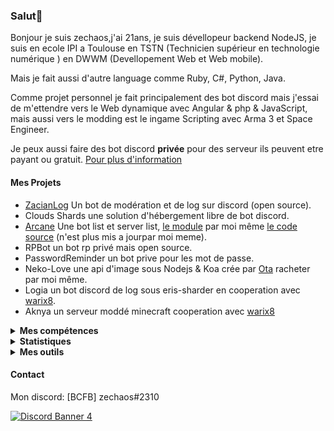 ### Salut👋 

Bonjour je suis zechaos,j'ai 21ans, je suis dévellopeur backend NodeJS, je suis en ecole IPI a Toulouse en TSTN (Technicien supérieur en technologie numérique ) en DWWM (Devellopement Web et Web mobile).

Mais je fait aussi d'autre language comme Ruby, C#, Python, Java.

Comme projet personnel je fait principalement des bot discord mais j'essai de m'ettendre vers le Web dynamique avec Angular & php & JavaScript, mais aussi vers le modding est le ingame Scripting avec Arma 3 et Space Engineer.

Je peux aussi faire des bot discord **privée** pour des serveur ils peuvent etre payant ou gratuit. [Pour plus d'information](https://github.com/zechaos031/zechaos031/blob/master/info/CustomBot.md)

#### Mes Projets
  - [ZacianLog](https://github.com/zechaos031/ZacianLogs) Un bot de modération et de log sur discord (open source).
  - Clouds Shards une solution d'hébergement libre de bot discord.
  - [Arcane](https://arcane-center.xyz/) Une bot list et server list, [le module](https://www.npmjs.com/package/abcapi) par moi même [le code source](https://github.com/Arcane-Bot-Center/abcAPI) (n'est plus mis a jourpar moi meme).
  - RPBot un bot rp privé mais open source.
  - PasswordReminder un bot prive pour les mot de passe.
  - Neko-Love une api d'image sous Nodejs & Koa crée par [Ota](https://github.com/Steven-Debande) racheter par moi même.
  - Logia un bot discord de log sous eris-sharder en cooperation avec [warix8](https://github.com/warix8).
  - Aknya un serveur moddé minecraft cooperation avec [warix8](https://github.com/warix8)
  
<details>
  <summary><b>Mes compétences</b></summary>
  <details>
  <summary><b>Language</b></summary>
    <details>
  <summary><b>Web</b></summary>
      
![60%](https://progress-bar.dev/60?title=JavaScript) ![30%](https://progress-bar.dev/30?title=HTML) ![30%](https://progress-bar.dev/30?title=CSS)
</details>

<details>
  <summary><b>Backend</b></summary>
  
![90%](https://progress-bar.dev/90?title=NodeJS) ![5%](https://progress-bar.dev/5?title=PHP) ![30%](https://progress-bar.dev/30?title=Deno) ![30%](https://progress-bar.dev/30?title=TypeScript)  ![30%](https://progress-bar.dev/30?title=CoffeeScript)
</details>

<details>
  <summary><b>Autres</b></summary>
  
![20%](https://progress-bar.dev/20?title=Ruby) ![20%](https://progress-bar.dev/20?title=Python) ![60%](https://progress-bar.dev/60?title=Csharp)  ![10%](https://progress-bar.dev/10?title=Lua) ![10%](https://progress-bar.dev/10?title=GML)
  </details>
</details>

<details>
  <summary><b>Game Engine</b></summary>

![30%](https://progress-bar.dev/30?title=UnrealEngine4) ![30%](https://progress-bar.dev/30?title=GM2)
</details>

<details>
  <summary><b>OS</b></summary>

![30%](https://progress-bar.dev/30?title=Linux) ![70%](https://progress-bar.dev/70?title=Windows)
</details>

<details>
  <summary><b>Materiel</b></summary>

![90%](https://progress-bar.dev/90?title=Hardware)
</details>

</details>

<details>
  <summary><b>Statistiques</b></summary>
  
  [![Github Statistics](https://github-readme-stats.vercel.app/api?username=zechaos031&theme=radical)](https://github.com/anuraghazra/github-readme-stats)
[![Github Statistics](https://github-profile-trophy.vercel.app/?username=zechaos031&theme=dracula)

<!--START_SECTION:waka-->
![Profile Views](http://img.shields.io/badge/Profile%20Views-6-blue)

**🐱 My Github Data** 

> 🏆 561 Contributions in the Year 2020
 > 
> 📦 43.6 kB Used in Github's Storage 
 > 
> 💼 Opted to Hire
 > 
> 📜 42 Public Repositories
 > 
> 🔑 9 Private Repositories 

**I'm an Early 🐤** 

```text
🌞 Morning    114 commits    ██████░░░░░░░░░░░░░░░░░░░   24.73% 
🌆 Daytime    165 commits    █████████░░░░░░░░░░░░░░░░   35.79% 
🌃 Evening    86 commits     ████░░░░░░░░░░░░░░░░░░░░░   18.66% 
🌙 Night      96 commits     █████░░░░░░░░░░░░░░░░░░░░   20.82%

```
📅 **I'm Most Productive on Monday** 

```text
Monday       132 commits    ███████░░░░░░░░░░░░░░░░░░   28.63% 
Tuesday      79 commits     ████░░░░░░░░░░░░░░░░░░░░░   17.14% 
Wednesday    74 commits     ████░░░░░░░░░░░░░░░░░░░░░   16.05% 
Thursday     58 commits     ███░░░░░░░░░░░░░░░░░░░░░░   12.58% 
Friday       50 commits     ██░░░░░░░░░░░░░░░░░░░░░░░   10.85% 
Saturday     40 commits     ██░░░░░░░░░░░░░░░░░░░░░░░   8.68% 
Sunday       28 commits     █░░░░░░░░░░░░░░░░░░░░░░░░   6.07%

```


📊 **This Week I Spent My Time On** 

```text
⌚︎ Time Zone: Europe/Paris

💬 Programming Languages: 
HTML                     3 hrs 57 mins       █████████████░░░░░░░░░░░░   52.03% 
JavaScript               2 hrs 35 mins       ████████░░░░░░░░░░░░░░░░░   33.93% 
Other                    33 mins             █░░░░░░░░░░░░░░░░░░░░░░░░   7.41% 
JSON                     17 mins             █░░░░░░░░░░░░░░░░░░░░░░░░   3.89% 
C#                       7 mins              ░░░░░░░░░░░░░░░░░░░░░░░░░   1.56%

🔥 Editors: 
WebStorm                 7 hrs 30 mins       ████████████████████████░   98.4% 
Rider                    7 mins              ░░░░░░░░░░░░░░░░░░░░░░░░░   1.6%

🐱‍💻 Projects: 
untitled1                5 hrs 36 mins       ██████████████████░░░░░░░   73.56% 
AknyaBot                 1 hr 18 mins        ████░░░░░░░░░░░░░░░░░░░░░   17.18% 
coursAngular             20 mins             █░░░░░░░░░░░░░░░░░░░░░░░░   4.41% 
zechaosNode              12 mins             ░░░░░░░░░░░░░░░░░░░░░░░░░   2.78% 
BasicIA                  6 mins              ░░░░░░░░░░░░░░░░░░░░░░░░░   1.34%

```

**I Mostly Code in JavaScript** 

```text
JavaScript               19 repos            ███████████████████░░░░░░   76.0% 
C#                       4 repos             ████░░░░░░░░░░░░░░░░░░░░░   16.0% 
Python                   1 repo              █░░░░░░░░░░░░░░░░░░░░░░░░   4.0% 
Ruby                     1 repo              █░░░░░░░░░░░░░░░░░░░░░░░░   4.0%

```


**Timeline**

![Chart not found](https://github.com/zechaos031/zechaos031/blob/master/charts/bar_graph.png) 


<!--END_SECTION:waka-->



![Chart not found](https://wakatime.com/share/@82d61414-6426-46d3-ba45-230b1678d094/a854baf3-b811-4627-ac99-e35f0a84f3df.png) 

</details>

<details>
  <summary><b>Mes outils</b></summary>
  
[![Webstorm](https://img.shields.io/badge/Webstrom-007acc?style=for-the-badge&logo=JetBrains&logoColor=white)](https://www.jetbrains.com/)
[![Rider](https://img.shields.io/badge/Rider-007acc?style=for-the-badge&logo=JetBrains&logoColor=white)](https://www.jetbrains.com/)
[![Git](https://img.shields.io/badge/Git-f05032?style=for-the-badge&logo=git&logoColor=white)](https://git-scm.com/)
[![MongoDB](https://img.shields.io/badge/MongoDB-47a248?style=for-the-badge&logo=mongodb&logoColor=white)](https://www.mongodb.com/)    
[![Javascript](https://img.shields.io/badge/Javascript-f7df1e?style=for-the-badge&logo=javascript&logoColor=white)](https://developer.mozilla.org/en-US/docs/Web/JavaScript)
[![Node.js](https://img.shields.io/badge/Node.js-339933?style=for-the-badge&logo=node.js&logoColor=white)](https://nodejs.org/en/)
</details>



#### Contact
Mon discord: [BCFB] zechaos#2310

[![Discord Banner 4](https://discordapp.com/api/guilds/666062901072887819/widget.png?style=banner4)](https://discordapp.com/invite/gTE6dyY)
